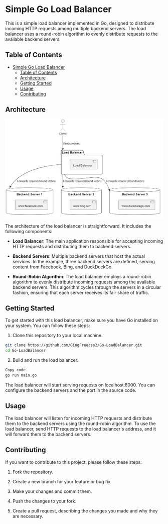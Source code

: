 # Simple Go Load Balancer

This is a simple load balancer implemented in Go, designed to distribute incoming HTTP requests among multiple backend servers. The load balancer uses a round-robin algorithm to evenly distribute requests to the available backend servers.

## Table of Contents
- [Simple Go Load Balancer](#simple-go-load-balancer)
  - [Table of Contents](#table-of-contents)
  - [Architecture](#architecture)
  - [Getting Started](#getting-started)
  - [Usage](#usage)
  - [Contributing](#contributing)

## Architecture

![Load Balancer Architecture](/architecture.PNG)

The architecture of the load balancer is straightforward. It includes the following components:

- **Load Balancer**: The main application responsible for accepting incoming HTTP requests and distributing them to backend servers.

- **Backend Servers**: Multiple backend servers that host the actual services. In the example, three backend servers are defined, serving content from Facebook, Bing, and DuckDuckGo.

- **Round-Robin Algorithm**: The load balancer employs a round-robin algorithm to evenly distribute incoming requests among the available backend servers. This algorithm cycles through the servers in a circular fashion, ensuring that each server receives its fair share of traffic.

## Getting Started

To get started with this load balancer, make sure you have Go installed on your system. You can follow these steps:

1. Clone this repository to your local machine.

```bash
git clone https://github.com/GingFreecss2/Go-LoadBalancer.git
cd Go-LoadBalancer
```

2. Build and run the load balancer.
``` bash
Copy code
go run main.go
```

The load balancer will start serving requests on localhost:8000. You can configure the backend servers and the port in the source code.

## Usage
The load balancer will listen for incoming HTTP requests and distribute them to the backend servers using the round-robin algorithm. To use the load balancer, send HTTP requests to the load balancer's address, and it will forward them to the backend servers.

## Contributing
If you want to contribute to this project, please follow these steps:

1. Fork the repository.

2. Create a new branch for your feature or bug fix.

3. Make your changes and commit them.

4. Push the changes to your fork.

5. Create a pull request, describing the changes you made and why they are necessary.

